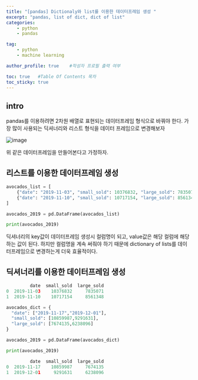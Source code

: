 ```yaml
---
title: "[pandas] Dictionaly와 list를 이용한 데이터프레임 생성 "
excerpt: "pandas, list of dict, dict of list"
categories:
    - python
    - pandas

tag:
    - python
    - machine learning

author_profile: true    #작성자 프로필 출력 여부

toc: true   #Table Of Contents 목차 
toc_sticky: true
---
```


## intro
pandas를 이용하려면 2차원 배열로 표현되는 데이터프레임 형식으로 바꿔야 한다. 가장 많이 사용되는 딕셔너리와 리스트 형식을 데이터 프레임으로 변경해보자

![image](https://user-images.githubusercontent.com/81638919/132942510-7ad9a61e-e336-4dbb-8f5b-a4a1a33846cf.png)

위 같은 데이터프레임을 만들어본다고 가정하자.

## 리스트를 이용한 데이터프레임 생성
```python
avocados_list = [
    {"date": "2019-11-03", "small_sold": 10376832, "large_sold": 7835071},
    {"date": "2019-11-10", "small_sold": 10717154, "large_sold": 8561348}
]

avocados_2019 = pd.DataFrame(avocados_list)

print(avocados_2019)
```
딕셔너리의 key값이 데이터프레임 생성시 컬럼명이 되고, value값은 해당 컬럼에 해당하는 값이 된다. 하지만 컬럼명을 계속 써줘야 하기 때문에 dictionary of lists를 데이터프레임으로 변경하는게 더욱 효율적이다.

## 딕셔너리를 이용한 데이터프레임 생성
```python
         date  small_sold  large_sold
0  2019-11-03    10376832     7835071
1  2019-11-10    10717154     8561348
```

```python
avocados_dict = {
  "date": ["2019-11-17","2019-12-01"],
  "small_sold": [10859987,9291631],
  "large_sold": [7674135,6238096]
}

avocados_2019 = pd.DataFrame(avocados_dict)

print(avocados_2019)
```

```python
         date  small_sold  large_sold
0  2019-11-17    10859987     7674135
1  2019-12-01     9291631     6238096
```


